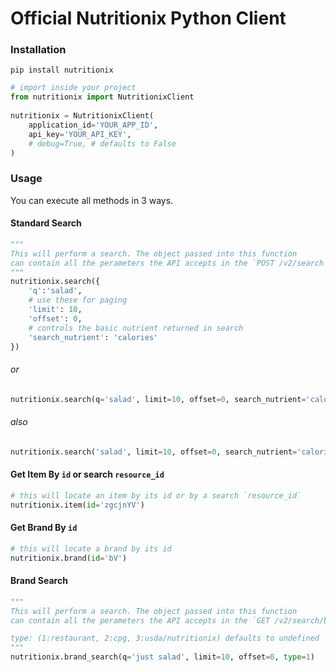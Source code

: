 Official Nutritionix Python Client
==================================
 
### Installation

```shell
pip install nutritionix
```
 
```py
# import inside your project
from nutritionix import NutritionixClient
 
nutritionix = NutritionixClient(
    application_id='YOUR_APP_ID',
    api_key='YOUR_API_KEY',
    # debug=True, # defaults to False
)
```

### Usage
You can execute all methods in 3 ways.
####  Standard Search
```py
"""
This will perform a search. The object passed into this function
can contain all the perameters the API accepts in the `POST /v2/search` endpoint
"""
nutritionix.search({
    'q':'salad',
    # use these for paging
    'limit': 10,
    'offset': 0,
    # controls the basic nutrient returned in search
    'search_nutrient': 'calories'
})
```
###### or
```py
nutritionix.search(q='salad', limit=10, offset=0, search_nutrient='calories')
```
###### also
```py
nutritionix.search('salad', limit=10, offset=0, search_nutrient='calories')
```

#### Get Item By `id` or search `resource_id`
```py
# this will locate an item by its id or by a search `resource_id`
nutritionix.item(id='zgcjnYV')
```

#### Get Brand By `id`
```py
# this will locate a brand by its id
nutritionix.brand(id='bV')
```

#### Brand Search
```py
"""
This will perform a search. The object passed into this function
can contain all the perameters the API accepts in the `GET /v2/search/brands` endpoint

type: (1:restaurant, 2:cpg, 3:usda/nutritionix) defaults to undefined
"""
nutritionix.brand_search(q='just salad', limit=10, offset=0, type=1)
```

